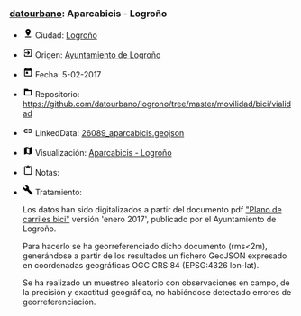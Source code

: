 ### [datourbano](https://github.com/datourbano): Aparcabicis - Logroño

* ![](https://raw.githubusercontent.com/datourbano/simbologia/master/_/ubicacion_18.png) Ciudad: [Logroño](https://datourbano.github.io/logrono)
* ![](https://raw.githubusercontent.com/datourbano/simbologia/master/_/origen_18.png) Origen: [Ayuntamiento de Logroño](http://www.logroño.es)
* ![](https://raw.githubusercontent.com/datourbano/simbologia/master/_/calendario_18.png) Fecha: 5-02-2017
* ![](https://raw.githubusercontent.com/datourbano/simbologia/master/_/carpeta_18.png) Repositorio: https://github.com/datourbano/logrono/tree/master/movilidad/bici/vialidad
* ![](https://raw.githubusercontent.com/datourbano/simbologia/master/_/enlace_18.png) LinkedData: [26089_aparcabicis.geojson](https://raw.githubusercontent.com/datourbano/logrono/master/movilidad/bici/vialidad/26089_aparcabicis.geojson)
* ![](https://raw.githubusercontent.com/datourbano/simbologia/master/_/mapa_18.png) Visualización: [Aparcabicis - Logroño](https://datourbano.github.io/logrono/movilidad/bici/vialidad/26089_aparcabicis)
* ![](https://raw.githubusercontent.com/datourbano/simbologia/master/_/notas_18.png) Notas:
* ![](https://raw.githubusercontent.com/datourbano/simbologia/master/_/herramienta_18.png) Tratamiento:
 
  Los datos han sido digitalizados a partir del documento pdf ["Plano de carriles bici"](http://www.xn--logroo-0wa.es/wps/wcm/connect/514dfb004fe3c31c84659c17aaf351ed/ITINERARIOS%2BAPARCABICIS%2BPTOSPRESTAMO-EN2017.pdf?MOD=AJPERES&CACHEID=514dfb004fe3c31c84659c17aaf351ed) versión 'enero 2017', publicado por el Ayuntamiento de Logroño.

  Para hacerlo se ha georreferenciado dicho documento (rms<2m), generándose a partir de los resultados un fichero GeoJSON expresado en coordenadas geográficas OGC CRS:84 (EPSG:4326 lon-lat).

  Se ha realizado un muestreo aleatorio con observaciones en campo, de la precisión y exactitud geográfica, no habiéndose detectado errores de georreferenciación.

